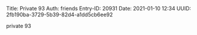 Title: Private 93
Auth: friends
Entry-ID: 20931
Date: 2021-01-10 12:34
UUID: 2fb190ba-3729-5b39-82d4-a1dd5cb6ee92

private 93
